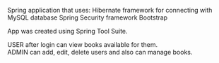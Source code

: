 Spring application that uses:
Hibernate framework for connecting with MySQL database
Spring Security framework
Bootstrap
<p>App was created using Spring Tool Suite.</p>
			<p>
				USER after login can view books available for them. <br> ADMIN
				can add, edit, delete users and also can manage books.
			</p>